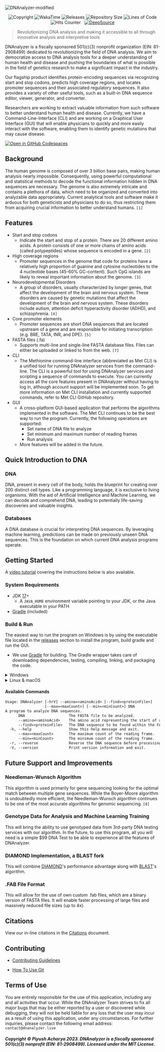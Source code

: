 ![DNAnalyzer-modified](https://user-images.githubusercontent.com/96280466/221687615-698969a1-8d39-4278-aa92-8f713625f165.png)


<p align=center><img src="https://img.shields.io/badge/copyright-2023-blue" alt="Copyright"> <img src="https://wakatime.com/badge/github/VerisimilitudeX/DNAnalyzer.svg" alt="WakaTime"> <img src="https://img.shields.io/github/v/release/VERISIMILITUDEX/DNAnalyzer" alt="Releases"> <img src="https://img.shields.io/github/repo-size/VerisimilitudeX/DNAnalyzer" alt="Repository Size"> <img src="https://img.shields.io/tokei/lines/github/verisimilitudeX/DNAnalyzer" alt="Lines of Code"> <img src="https://hits.dwyl.com/verisimilitudeX/DNAnalyzer.svg?style=flat" alt="Hits Counter">  <img src="https://github.com/VerisimilitudeX/DNAnalyzer/actions/workflows/gradle.yml/badge.svg" alt=""> 
<a href="https://discord.gg/X3YCvGf2Ug"><img src="https://img.shields.io/discord/1033196198816915516" alt=""></a>
<a href="https://deepsource.io/gh/VerisimilitudeX/DNAnalyzer/?ref=repository-badge}"><img src="https://deepsource.io/gh/VerisimilitudeX/DNAnalyzer.svg/?label=active+issues&amp;show_trend=true&amp;token=9NBX3zsf0IZ3Nii3AApiX1Wa" alt="DeepSource" title="DeepSource"></a></p>

>Revolutionizing DNA analysis and making it accessible to all through innovative analysis and interpretive tools

DNAnalyzer is a fiscally sponsored 501(c)(3) nonprofit organization (EIN: 81-2908499) dedicated to revolutionizing the field of DNA analysis. We aim to democratize access to DNA analysis tools for a deeper understanding of human health and disease and pushing the boundaries of what is possible in the field of genetics research to make a significant impact in the industry.

Our flagship product identifies protein-encoding sequences via recognizing start and stop codons, predicts high coverage regions, and locates promoter sequences and their associated regulatory sequences. It also provides a variety of other useful tools, such as a built-in DNA sequence editor, viewer, generator, and converter.

Researchers are working to extract valuable information from such software to better understand human health and disease. Currently, we have a Command-Line-Interface (CLI) and are working on a Graphical User Interface (GUI) that will enable physicians to quickly and more easily interact with the software, enabling them to identify genetic mutations that may cause disease.

[![Open in GitHub Codespaces](https://github.com/codespaces/badge.svg)](https://github.com/codespaces/new?hide_repo_select=true&ref=main&repo=519909104&machine=basicLinux32gb&location=WestUs)

## Background

The human genome is composed of over 3 billion base pairs, making human analysis nearly impossible. Consequently, using powerful computational and statistical methods to decode the functional information hidden in DNA sequences are necessary. The genome is also extremely intricate and contains a plethora of data, which need to be organized and converted into analyzable data appropriately. Current analytical tools and software make it arduous for both geneticists and physicians to do so, thus restricting them from acquiring crucial information to better understand humans. `[1]`

## Features

* Start and stop codons
  * Indicate the start and stop of a protein. There are 20 different amino acids. A protein consists of one or more chains of amino acids (called polypeptides) whose sequence is encoded in a gene. `[2]`
* High coverage regions
  * Promoter sequences in the genome that code for proteins have a relatively high proportion of guanine and cytosine nucleotides to the 4 nucleotide bases (45-60% GC-content). Such CpG islands are likely to reveal important information about the genome. `[3]`
* Neurodevelopmental Disorders
  * A group of disorders, usually characterized by longer genes, that affect the development of the brain and nervous
                        system. These disorders are caused by genetic mutations that affect the development of the
                        brain and nervous system. These disorders include autism, attention deficit hyperactivity
                        disorder (ADHD), and schizophrenia. `[4]`
* Core promoter elements
  * Promoter sequences are short DNA sequences that are located upstream of a gene and are responsible for initiating transcription (e.g. BRE, TATA, INR, and DPE). `[5]`
* FASTA files (.fa)
  * Supports multi-line and single-line FASTA database files. Files can either be uploaded or linked to from the web. `[7]`
* CLI
  * The Methionine command-line interface (abbreviated as Met CLI) is a unified tool for running DNAnalyzer services from the command-line. The CLI is a powerful tool for using DNAnalyzer services and scripting a sequence of commands to execute. You can currently access all the core features present in DNAnalyzer without having to log in, although account support will be implemented soon. To get more information on Met CLI installation and currently supported commands, refer to Met CLI GitHub repository.
* GUI
  * A cross-platform GUI-based application that performs the algorithms implemented in the software. The Met CLI continues to be the best way to run the program. Currently, the following operations are supported:
    * Set name of DNA file to analyze
    * Set minimum and maximum number of reading frames
    * Run analysis
  * More features will be added in the future.

## Quick Introduction to DNA

### DNA

DNA, present in every cell of the body, holds the blueprint for creating over 200 distinct cell types. Like a programming language, it is exclusive to living organisms. With the aid of Artificial Intelligence and Machine Learning, we can decode and comprehend DNA, leading to potentially life-saving discoveries and valuable insights.

### Databases

A DNA database is crucial for interpreting DNA sequences. By leveraging machine learning, predictions can be made on previously unseen DNA sequences. This is the foundation on which current DNA analysis programs operate.

## Getting Started

A [video tutorial](https://youtu.be/dOwkInn6eDw) covering the instructions below is also available.

### System Requirements

* JDK [17](https://www.oracle.com/java/technologies/downloads/#jdk17-windows)+
   * A `JAVA_HOME` environment variable pointing to your JDK, or the Java executable in your PATH
* [Gradle](https://gradle.org/install/) (included)

### Build & Run

The easiest way to run the program on Windows is by using the executable file located in the [releases](https://github.com/VerisimilitudeX/DNAnalyzer/releases/latest) section to install the program, build gradle and run the GUI.

* We use [Gradle](https://gradle.org) for building. The Gradle wrapper takes care of downloading dependencies, testing, compiling, linking, and packaging the code.
<details>

<summary>Windows</summary>

The easiest way to run the program on Windows is by using the executable file located in the [releases](https://github.com/VerisimilitudeX/DNAnalyzer/releases/latest) section to install the program, build gradle and run the GUI.

```pwsh
.\gradlew build
```

### Usage

```pwsh
<executable> <arguments>
```

#### Executable

```pwsh
java -jar build/libs/DNAnalyzer.jar
```

#### Arguments

DNAnalyzer uses CLI arguments instead of `stdin`. For example, you can do:

```pwsh
assets/dna/random/dnalong.fa --amino=arg --min=16450 --max=520218 -r
```

### Example

```pwsh
java -jar build/libs/DNAnalyzer.jar assets/dna/random/dnalong.fa --amino=ser --min=16450 --max=520218 -r
```

#### Gradle Run

If you prefer, you can also run it directly from Gradle:

```pwsh
.\gradlew run --args="assets/dna/random/dnalong.fa --amino=ser --min=10 --max=100"
```

#### GUI

DNAnalyzer also comes with a (very basic) GUI; to start DNAnalyzer with the GUI, run:

```pwsh
.\gradlew run --args="--gui assets/dna/random/dnalong.fa"
```

Then:

* Enter the file name of the DNA file in the text field
* Set min and max
* Click analyze

* Note: Ensure you have Java [17](https://www.oracle.com/java/technologies/downloads/#java17) or higher installed and a `JAVA_HOME` path variable set for the program to function correctly!


The results of your analysis will be shown in the right pane.

</details>

<details>
      <summary>Linux & macOS</summary>
<br>

### DNAnalyzer & Java Download
<br>
To run DNAnaylzer on Linux, you'll need to download the DNAnalyzer [source code](https://github.com/VerisimilitudeX/DNAnalyzer/releases/latest) and download and install Java 17.

First, download the zip or tar.gz file from releases and unzip it using the native utility. Then build gradle and run the GUI. Then, download [Java 17](https://www.oracle.com/ca-en/java/technologies/downloads/#java17).

Find the download at https://www.oracle.com/ca-en/java/technologies/downloads/#java17, ensure you choose the Linux option and get the one for your correct processor architecture.

### Java installation

```bash
wget https://download.oracle.com/java/17/latest/jdk-17_linux-x64_bin.tar.gz
```
Next, unzip it.

```bash
tar -xvzf jdk-17_linux-x64_bin.tar.gz
```
Then map the `JAVA_HOME` path. Fill it in with your JAVA directory where JAVA is unzipped.
```bash
export JAVA_HOME="{YOUR JAVA DIRECTORY HERE}/jdk-17.0.7" && export PATH=$JAVA_HOME/bin:$PATH
```
<details>
<summary>Example of a full path command.</summary>

```bash
export JAVA_HOME="/workspaces/DNAnalyzer/jdk-17.0.7"
```
<br>

</details>

```bash
./gradlew build
```
If you see `Task :compileJava FAILED`, the program cannot find your Java installation. You may need to export your JAVA_HOME path again.

### Usage

```bash
<executable> <arguments>
```

#### Executable

```pwsh
java -jar build/libs/DNAnalyzer.jar
```

#### Arguments

DNAnalyzer uses CLI arguments instead of `stdin`. For example, you can do:

```bash
assets/dna/random/dnalong.fa --amino=arg --min=16450 --max=520218 -r
```

### Example

```pwsh
java -jar build/libs/DNAnalyzer.jar assets/dna/random/dnalong.fa --amino=ser --min=16450 --max=520218 -r
```

#### Gradle Run

If you prefer, you can also run it directly from Gradle:

```pwsh
./gradlew run --args="assets/dna/random/dnalong.fa --amino=ser --min=10 --max=100"
```

#### GUI

DNAnalyzer also comes with a (very basic) GUI; to start DNAnalyzer with the GUI, run:

```pwsh
./gradlew run --args="--gui assets/dna/random/dnalong.fa"
```

Then:

* Enter the file name of the DNA file in the text field
* Set min and max
* Click analyze


The results of your analysis will be shown in the right pane.
</details>



#### Available Commands

```txt
Usage: DNAnalyzer [-hrV] --amino=<aminoAcid> [--find=<proteinFile>]
                  [--max=<maxCount>] [--min=<minCount>] DNA
A program to analyze DNA sequences.
      DNA                    The FASTA file to be analyzed.
      --amino=<aminoAcid>    The amino acid representing the start of a gene.
      --find=<proteinFile>   The DNA sequence to be found within the FASTA file.
  -h, --help                 Show this help message and exit.
      --max=<maxCount>       The maximum count of the reading frame.
      --min=<minCount>       The minimum count of the reading frame.
  -r, --reverse              Reverse the DNA sequence before processing.
  -V, --version              Print version information and exit.
```

## Future Support and Improvements

### Needleman-Wunsch Algorithm

This algorithm is used primarily for gene sequencing looking for the optimal match between multiple gene sequences. While the Boyer-Moore algorithm is undoubtedly more efficient, the Needleman-Wunsch algorithm continues to be one of the most accurate algorithms for genomic sequencing. `[8]`

### Genotype Data for Analysis and Machine Learning Training

This will bring the ability to use genotyped data from 3rd-party DNA testing services with our algorithm. In the future, to use this program, all you will need is a simple $99 DNA Test to be able to experience all the features of DNAnalyzer.

### DIAMOND Implementation, a BLAST fork

This will combine [DIAMOND](https://github.com/bbuchfink/diamond)'s performance advantage along with [BLAST](https://blast.ncbi.nlm.nih.gov/Blast.cgi")'s algorithm.

### .FAB File Format

This will allow for the use of own custom .fab files, which are a binary version of FASTA files. It will enable faster processing of large files and massively reduced file sizes (up to 4x).

## Citations

View our in-line citations in the [Citations](docs/citations.md) document.

## Contributing

* [Contributing Guidelines](https://github.com/VerisimilitudeX/DNAnalyzer/blob/main/docs/Contribution%20Guideline/Contribution_Guideline.md)

* [How To Use Git](https://github.com/VerisimilitudeX/DNAnalyzer/blob/main/docs/contributing/CONTRIBUTING.md)

## Terms of Use

You are entirely responsible for the use of this application, including any and all activities that occur. While the DNAnalyzer Team strives to fix all major bugs that may be either reported by a user or discovered while debugging, they will not be held liable for any loss that the user may incur as a result of using this application, under any circumstances. For further inquiries, please contact the following email address: `contact@dnanalyzer.live`

##### Copyright © Piyush Acharya 2023. DNAnalyzer is a fiscally sponsored 501(c)(3) nonprofit (EIN: 81-2908499). Licensed under the MIT License.
